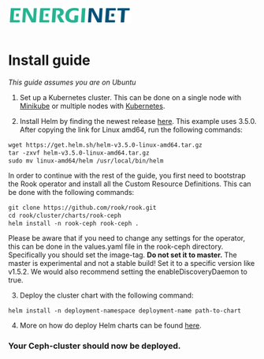 <img src="images/Energinet-logo.png" width="250" style="margin-bottom: 3%">

# Install guide

*This guide assumes you are on Ubuntu*

1. Set up a Kubernetes cluster. This can be done on a single node with [Minikube](https://v1-17.docs.kubernetes.io/docs/tasks/tools/install-minikube/) or multiple nodes with [Kubernetes](https://computingforgeeks.com/how-to-setup-3-node-kubernetes-cluster-on-ubuntu-18-04-with-weave-net-cni//).

2. Install Helm by finding the newest release [here](https://github.com/helm/helm/releases). This example uses 3.5.0. After copying the link for Linux amd64, run the following commands: 

```
wget https://get.helm.sh/helm-v3.5.0-linux-amd64.tar.gz
tar -zxvf helm-v3.5.0-linux-amd64.tar.gz
sudo mv linux-amd64/helm /usr/local/bin/helm
```

In order to continue with the rest of the guide, you first need to bootstrap the Rook operator and install all the Custom Resource Definitions. This can be done with the following commands: 
```
git clone https://github.com/rook/rook.git
cd rook/cluster/charts/rook-ceph
helm install -n rook-ceph rook-ceph .
```
Please be aware that if you need to change any settings for the operator, this can be done in the values.yaml file in the rook-ceph directory. Specifically you should set the image-tag. **Do not set it to master.** The master is experimental and not a stable build! Set it to a specific version like v1.5.2. We would also recommend setting the enableDiscoveryDaemon to true. 

3. Deploy the cluster chart with the following command: 

```
helm install -n deployment-namespace deployment-name path-to-chart
```

4. More on how do deploy Helm charts can be found [here](https://helm.sh/docs/helm/helm_install/).

### Your Ceph-cluster should now be deployed. 
